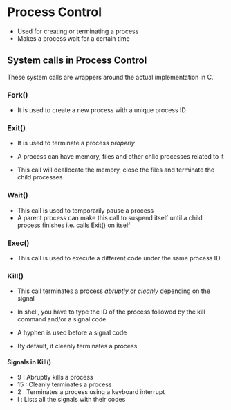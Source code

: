 # Process Control

- Used for creating or terminating a process
- Makes a process wait for a certain time

## System calls in Process Control

These system calls are wrappers around the actual implementation in C.

### Fork()

- It is used to create a new process with a unique process ID

### Exit()

- It is used to terminate a process *properly*

- A process can have memory, files and other chlid processes related to it

- This call will deallocate the memory, close the files and terminate the child
processes

### Wait()

- This call is used to temporarily pause a process
- A parent process can make this call to suspend itself until a child process
finishes i.e. calls Exit() on itself

### Exec()

- This call is used to execute a different code under the same process ID

### Kill()

- This call terminates a process *abruptly* or *cleanly* depending on the signal

- In shell, you have to type the ID of the process followed by the kill command and/or
a signal code

- A hyphen is used before a signal code

- By default, it cleanly terminates a process

#### Signals in Kill()

- 9  : Abruptly kills a process
- 15 : Cleanly terminates a process
- 2  : Terminates a process using a keyboard interrupt
- l  : Lists all the signals with their codes
